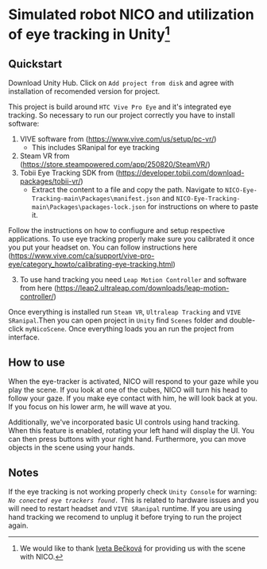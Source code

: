 # Simulated robot NICO and utilization of eye tracking in Unity[^1]

## Quickstart

Download Unity Hub. Click on `Add project from disk` and agree with installation of recomended version for project.

This project is build around `HTC Vive Pro Eye` and it's integrated eye tracking. So necessary to run our project correctly you have to install software:
1. VIVE software from (https://www.vive.com/us/setup/pc-vr/)
    - This includes SRanipal for eye tracking
2. Steam VR from (https://store.steampowered.com/app/250820/SteamVR/)
3. Tobii Eye Tracking SDK from (https://developer.tobii.com/download-packages/tobii-vr/)
    - Extract the content to a file and copy the path. Navigate to `NICO-Eye-Tracking-main\Packages\manifest.json` and `NICO-Eye-Tracking-main\Packages\packages-lock.json` for instructions on where to paste it.

Follow the instructions on how to confiugure and setup respective applications.
To use eye tracking properly make sure you calibrated it once you put your headset on. You can follow instructions here (https://www.vive.com/ca/support/vive-pro-eye/category_howto/calibrating-eye-tracking.html)

3. To use hand tracking you need `Leap Motion Controller` and software from here (https://leap2.ultraleap.com/downloads/leap-motion-controller/)

Once everything is installed run `Steam VR`, `Ultraleap Tracking` and `VIVE SRanipal`.Then you can open project in `Unity` find `Scenes` folder and double-click `myNicoScene`. Once everything loads you an run the project from interface.

## How to use
When the eye-tracker is activated, NICO will respond to your gaze while you play the scene. If you look at one of the cubes, NICO will turn his head to follow your gaze. If you make eye contact with him, he will look back at you. If you focus on his lower arm, he will wave at you.

Additionally, we've incorporated basic UI controls using hand tracking. When this feature is enabled, rotating your left hand will display the UI. You can then press buttons with your right hand. Furthermore, you can move objects in the scene using your hands.


## Notes
If the eye tracking is not working properly check `Unity Console` for warning: _`No conected eye trackers found.`_ This is related to hardware issues and you will need to restart headset and `VIVE SRanipal` runtime. If you are using hand tracking we recomend to unplug it before trying to run the project again.




[^1]: We would like to thank [Iveta Bečková](https://github.com/iveta331/NICO.git) for providing us with the scene with NICO.

